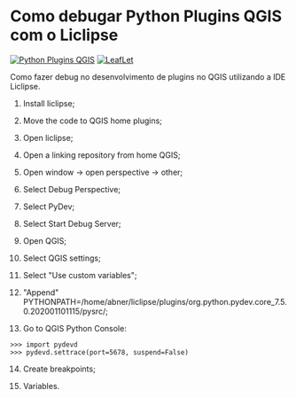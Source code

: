 # Como debugar Python Plugins QGIS com o Liclipse



[![Python Plugins QGIS](https://img.shields.io/badge/QGIS%20Plugins-latest-green)](https://plugins.qgis.org/)
[![LeafLet](https://img.shields.io/badge/LiClipse-6.3.0-green)](https://www.liclipse.com/index.html)

Como fazer debug no desenvolvimento de plugins no QGIS utilizando a IDE Liclipse.

1. Install liclipse;

2. Move the code to QGIS home plugins;

3. Open liclipse;

4. Open a linking repository from home QGIS;

5. Open window -> open perspective -> other;

6. Select Debug Perspective;

7. Select PyDev;

8. Select Start Debug Server;

9. Open QGIS;

10. Select QGIS settings;

11. Select "Use custom variables";

12. "Append" PYTHONPATH=/home/abner/liclipse/plugins/org.python.pydev.core_7.5.0.202001101115/pysrc/;

13. Go to QGIS Python Console:

```shell
>>> import pydevd
>>> pydevd.settrace(port=5678, suspend=False)
```

14. Create breakpoints;

15. Variables.
